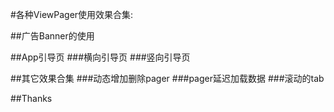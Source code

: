 #各种ViewPager使用效果合集:


##广告Banner的使用


##App引导页
  ###横向引导页
  ###竖向引导页

##其它效果合集
  ###动态增加删除pager
  ###pager延迟加载数据
  ###滚动的tab


##Thanks


